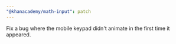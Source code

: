 ```yaml
---
"@khanacademy/math-input": patch
---
```


Fix a bug where the mobile keypad didn't animate in the first time it appeared.
